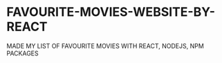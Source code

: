 # FAVOURITE-MOVIES-WEBSITE-BY-REACT
MADE MY LIST OF FAVOURITE MOVIES WITH REACT, NODEJS, NPM PACKAGES
